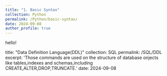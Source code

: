 ```yaml
---
title: "1. Basic Syntax"
collection: Python
permalink: /Python/basic-syntax/
date: 2024-09-08
author_profile: true
---
```


hello!

title: "Data Definition Language(DDL)"
collection: SQL
permalink: /SQL/DDL
excerpt: 'Those commands are used on the structure of database onjects like tables,indexes and schemas,including CREATE,ALTER,DROP,TRUNCATE.'
date: 2024-09-08